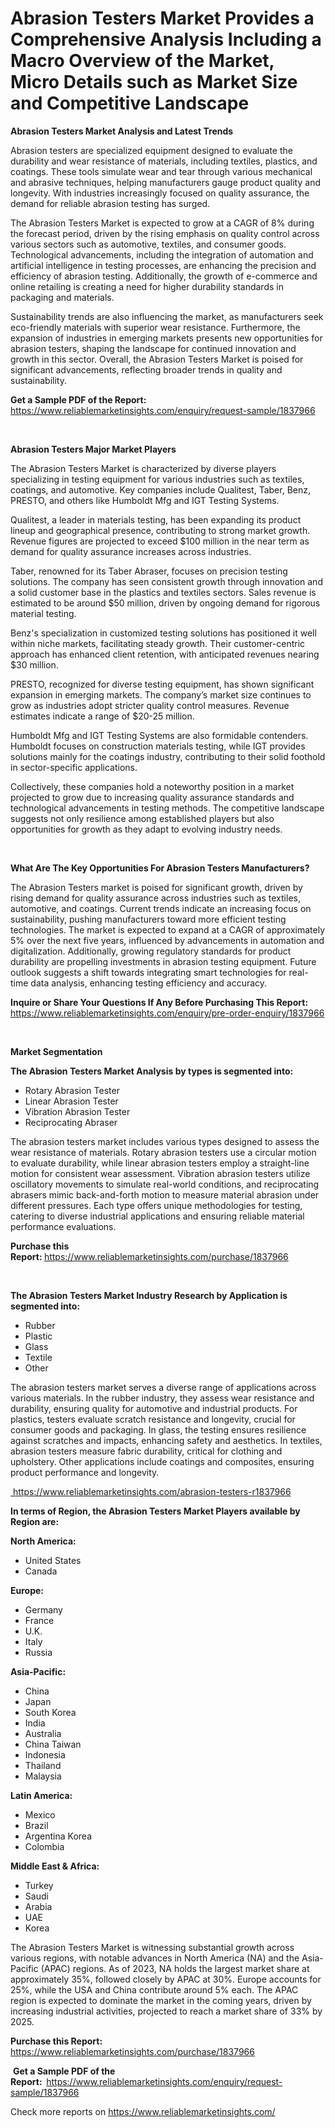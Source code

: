 <p><h1>Abrasion Testers Market Provides a Comprehensive Analysis Including a Macro Overview of the Market, Micro Details such as Market Size and Competitive Landscape</h1></p><p><strong>Abrasion Testers Market Analysis and Latest Trends</strong></p>
<p><p>Abrasion testers are specialized equipment designed to evaluate the durability and wear resistance of materials, including textiles, plastics, and coatings. These tools simulate wear and tear through various mechanical and abrasive techniques, helping manufacturers gauge product quality and longevity. With industries increasingly focused on quality assurance, the demand for reliable abrasion testing has surged.</p><p>The Abrasion Testers Market is expected to grow at a CAGR of 8% during the forecast period, driven by the rising emphasis on quality control across various sectors such as automotive, textiles, and consumer goods. Technological advancements, including the integration of automation and artificial intelligence in testing processes, are enhancing the precision and efficiency of abrasion testing. Additionally, the growth of e-commerce and online retailing is creating a need for higher durability standards in packaging and materials.</p><p>Sustainability trends are also influencing the market, as manufacturers seek eco-friendly materials with superior wear resistance. Furthermore, the expansion of industries in emerging markets presents new opportunities for abrasion testers, shaping the landscape for continued innovation and growth in this sector. Overall, the Abrasion Testers Market is poised for significant advancements, reflecting broader trends in quality and sustainability.</p></p>
<p><strong>Get a Sample PDF of the Report:&nbsp;</strong> <a href="https://www.reliablemarketinsights.com/enquiry/request-sample/1837966?utm_campaign=2322&utm_medium=2&utm_source=Github&utm_content=ia&utm_term=18022025&utm_id=abrasion-testers">https://www.reliablemarketinsights.com/enquiry/request-sample/1837966</a></p>
<p>&nbsp;</p>
<p><strong>Abrasion Testers Major Market Players</strong></p>
<p><p>The Abrasion Testers Market is characterized by diverse players specializing in testing equipment for various industries such as textiles, coatings, and automotive. Key companies include Qualitest, Taber, Benz, PRESTO, and others like Humboldt Mfg and IGT Testing Systems.</p><p>Qualitest, a leader in materials testing, has been expanding its product lineup and geographical presence, contributing to strong market growth. Revenue figures are projected to exceed $100 million in the near term as demand for quality assurance increases across industries.</p><p>Taber, renowned for its Taber Abraser, focuses on precision testing solutions. The company has seen consistent growth through innovation and a solid customer base in the plastics and textiles sectors. Sales revenue is estimated to be around $50 million, driven by ongoing demand for rigorous material testing.</p><p>Benz's specialization in customized testing solutions has positioned it well within niche markets, facilitating steady growth. Their customer-centric approach has enhanced client retention, with anticipated revenues nearing $30 million.</p><p>PRESTO, recognized for diverse testing equipment, has shown significant expansion in emerging markets. The company’s market size continues to grow as industries adopt stricter quality control measures. Revenue estimates indicate a range of $20-25 million.</p><p>Humboldt Mfg and IGT Testing Systems are also formidable contenders. Humboldt focuses on construction materials testing, while IGT provides solutions mainly for the coatings industry, contributing to their solid foothold in sector-specific applications.</p><p>Collectively, these companies hold a noteworthy position in a market projected to grow due to increasing quality assurance standards and technological advancements in testing methods. The competitive landscape suggests not only resilience among established players but also opportunities for growth as they adapt to evolving industry needs.</p></p>
<p>&nbsp;</p>
<p><strong>What Are The Key Opportunities For Abrasion Testers Manufacturers?</strong></p>
<p><p>The Abrasion Testers market is poised for significant growth, driven by rising demand for quality assurance across industries such as textiles, automotive, and coatings. Current trends indicate an increasing focus on sustainability, pushing manufacturers toward more efficient testing technologies. The market is expected to expand at a CAGR of approximately 5% over the next five years, influenced by advancements in automation and digitalization. Additionally, growing regulatory standards for product durability are propelling investments in abrasion testing equipment. Future outlook suggests a shift towards integrating smart technologies for real-time data analysis, enhancing testing efficiency and accuracy.</p></p>
<p><strong>Inquire or Share Your Questions If Any Before Purchasing This Report:</strong> <a href="https://www.reliablemarketinsights.com/enquiry/pre-order-enquiry/1837966?utm_campaign=2322&utm_medium=2&utm_source=Github&utm_content=ia&utm_term=18022025&utm_id=abrasion-testers">https://www.reliablemarketinsights.com/enquiry/pre-order-enquiry/1837966</a></p>
<p>&nbsp;</p>
<p><strong>Market Segmentation</strong></p>
<p><strong>The Abrasion Testers Market Analysis by types is segmented into:</strong></p>
<p><ul><li>Rotary Abrasion Tester</li><li>Linear Abrasion Tester</li><li>Vibration Abrasion Tester</li><li>Reciprocating Abraser</li></ul></p>
<p><p>The abrasion testers market includes various types designed to assess the wear resistance of materials. Rotary abrasion testers use a circular motion to evaluate durability, while linear abrasion testers employ a straight-line motion for consistent wear assessment. Vibration abrasion testers utilize oscillatory movements to simulate real-world conditions, and reciprocating abrasers mimic back-and-forth motion to measure material abrasion under different pressures. Each type offers unique methodologies for testing, catering to diverse industrial applications and ensuring reliable material performance evaluations.</p></p>
<p><strong>Purchase this Report:&nbsp;</strong><a href="https://www.reliablemarketinsights.com/purchase/1837966?utm_campaign=2322&utm_medium=2&utm_source=Github&utm_content=ia&utm_term=18022025&utm_id=abrasion-testers">https://www.reliablemarketinsights.com/purchase/1837966</a></p>
<p>&nbsp;</p>
<p><strong>The Abrasion Testers Market Industry Research by Application is segmented into:</strong></p>
<p><ul><li>Rubber</li><li>Plastic</li><li>Glass</li><li>Textile</li><li>Other</li></ul></p>
<p><p>The abrasion testers market serves a diverse range of applications across various materials. In the rubber industry, they assess wear resistance and durability, ensuring quality for automotive and industrial products. For plastics, testers evaluate scratch resistance and longevity, crucial for consumer goods and packaging. In glass, the testing ensures resilience against scratches and impacts, enhancing safety and aesthetics. In textiles, abrasion testers measure fabric durability, critical for clothing and upholstery. Other applications include coatings and composites, ensuring product performance and longevity.</p></p>
<p><a href="https://www.reliablemarketinsights.com/abrasion-testers-r1837966?utm_campaign=2322&utm_medium=2&utm_source=Github&utm_content=ia&utm_term=18022025&utm_id=abrasion-testers">&nbsp;https://www.reliablemarketinsights.com/abrasion-testers-r1837966</a></p>
<p><strong>In terms of Region, the Abrasion Testers Market Players available by Region are:</strong></p>
<p>
    <p> <strong> North America: </strong>
        <ul>
            <li>United States</li>
            <li>Canada</li>
        </ul>
        </p> 
    <p> <strong> Europe: </strong>
        <ul>
            <li>Germany</li>
            <li>France</li>
            <li>U.K.</li>
            <li>Italy</li>
            <li>Russia</li>
        </ul>
        </p> 
    <p> <strong> Asia-Pacific: </strong>
        <ul>
            <li>China</li>
            <li>Japan</li>
            <li>South Korea</li>
            <li>India</li>
            <li>Australia</li>
            <li>China Taiwan</li>
            <li>Indonesia</li>
            <li>Thailand</li>
            <li>Malaysia</li>
        </ul>
        </p> 
    <p> <strong> Latin America: </strong>
        <ul>
            <li>Mexico</li>
            <li>Brazil</li>
            <li>Argentina Korea</li>
            <li>Colombia</li>
        </ul>
        </p> 
    <p> <strong> Middle East & Africa: </strong>
        <ul>
            <li>Turkey</li>
            <li>Saudi</li>
            <li>Arabia</li>
            <li>UAE</li>
            <li>Korea</li>
        </ul>
    </p>
    </p>
<p><p>The Abrasion Testers Market is witnessing substantial growth across various regions, with notable advances in North America (NA) and the Asia-Pacific (APAC) regions. As of 2023, NA holds the largest market share at approximately 35%, followed closely by APAC at 30%. Europe accounts for 25%, while the USA and China contribute around 5% each. The APAC region is expected to dominate the market in the coming years, driven by increasing industrial activities, projected to reach a market share of 33% by 2025.</p></p>
<p><strong>Purchase this Report: </strong><a href="https://www.reliablemarketinsights.com/purchase/1837966?utm_campaign=2322&utm_medium=2&utm_source=Github&utm_content=ia&utm_term=18022025&utm_id=abrasion-testers">https://www.reliablemarketinsights.com/purchase/1837966</a></p>
<p>&nbsp;<strong>Get a Sample PDF of the Report:&nbsp;&nbsp;</strong><a href="https://www.reliablemarketinsights.com/enquiry/request-sample/1837966?utm_campaign=2322&utm_medium=2&utm_source=Github&utm_content=ia&utm_term=18022025&utm_id=abrasion-testers">https://www.reliablemarketinsights.com/enquiry/request-sample/1837966</a></p>
<p><strong></strong></p>
<p>Check more reports on <a href="https://www.reliablemarketinsights.com/?utm_campaign=2322&utm_medium=2&utm_source=Github&utm_content=ia&utm_term=18022025&utm_id=abrasion-testers">https://www.reliablemarketinsights.com/</a></p>